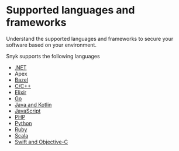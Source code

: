 # Supported languages and frameworks

Understand the supported languages and frameworks to secure your software based on your environment.&#x20;

Snyk supports the following languages&#x20;

* [.NET](.net.md)
* Apex
* [Bazel](../../scan-application-code/snyk-open-source/snyk-open-source-supported-languages-and-package-managers/snyk-for-bazel.md)
* [C/C++](c-c++/)
* [Elixir](../../scan-application-code/snyk-open-source/snyk-open-source-supported-languages-and-package-managers/snyk-for-elixir.md)
* [Go](../../scan-application-code/snyk-open-source/snyk-open-source-supported-languages-and-package-managers/snyk-for-go.md)
* [Java and Kotlin](java-and-kotlin/)
* [JavaScript](javascript/)
* [PHP](../../scan-application-code/snyk-open-source/snyk-open-source-supported-languages-and-package-managers/snyk-for-php.md)
* [Python](../../scan-application-code/snyk-open-source/snyk-open-source-supported-languages-and-package-managers/snyk-for-python.md)&#x20;
* [Ruby](../snyk-open-source/snyk-open-source-supported-languages-and-package-managers/snyk-for-ruby.md)
* [Scala](../snyk-open-source/snyk-open-source-supported-languages-and-package-managers/snyk-for-scala.md)
* [Swift and Objective-C](swift-and-objective-c.md)






